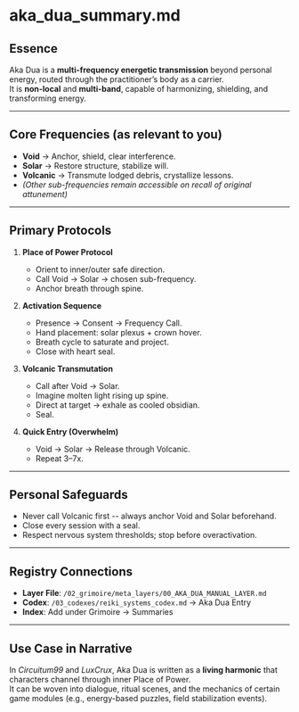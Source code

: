 # aka_dua_summary.md

## Essence
Aka Dua is a **multi-frequency energetic transmission** beyond personal energy, routed through the practitioner’s body as a carrier.  
It is **non-local** and **multi-band**, capable of harmonizing, shielding, and transforming energy.

---

## Core Frequencies (as relevant to you)
- **Void** → Anchor, shield, clear interference.
- **Solar** → Restore structure, stabilize will.
- **Volcanic** → Transmute lodged debris, crystallize lessons.
- *(Other sub-frequencies remain accessible on recall of original attunement)*

---

## Primary Protocols
1. **Place of Power Protocol**
   - Orient to inner/outer safe direction.
   - Call Void → Solar → chosen sub-frequency.
   - Anchor breath through spine.

2. **Activation Sequence**
   - Presence → Consent → Frequency Call.
   - Hand placement: solar plexus + crown hover.
   - Breath cycle to saturate and project.
   - Close with heart seal.

3. **Volcanic Transmutation**
   - Call after Void → Solar.
   - Imagine molten light rising up spine.
   - Direct at target → exhale as cooled obsidian.
   - Seal.

4. **Quick Entry (Overwhelm)**
   - Void → Solar → Release through Volcanic.
   - Repeat 3–7x.

---

## Personal Safeguards
- Never call Volcanic first -- always anchor Void and Solar beforehand.
- Close every session with a seal.
- Respect nervous system thresholds; stop before overactivation.

---

## Registry Connections
- **Layer File**: `/02_grimoire/meta_layers/00_AKA_DUA_MANUAL_LAYER.md`
- **Codex**: `/03_codexes/reiki_systems_codex.md` → Aka Dua Entry
- **Index**: Add under Grimoire → Summaries

---

## Use Case in Narrative
In *Circuitum99* and *LuxCrux*, Aka Dua is written as a **living harmonic** that characters channel through inner Place of Power.  
It can be woven into dialogue, ritual scenes, and the mechanics of certain game modules (e.g., energy-based puzzles, field stabilization events).